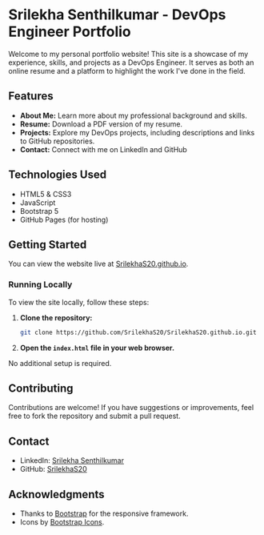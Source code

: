 # Srilekha Senthilkumar - DevOps Engineer Portfolio

Welcome to my personal portfolio website! This site is a showcase of my experience, skills, and projects as a DevOps Engineer. It serves as both an online resume and a platform to highlight the work I've done in the field.

## Features

- **About Me:** Learn more about my professional background and skills.
- **Resume:** Download a PDF version of my resume.
- **Projects:** Explore my DevOps projects, including descriptions and links to GitHub repositories.
- **Contact:** Connect with me on LinkedIn and GitHub

## Technologies Used

- HTML5 & CSS3
- JavaScript
- Bootstrap 5
- GitHub Pages (for hosting)

## Getting Started

You can view the website live at [SrilekhaS20.github.io](https://SrilekhaS20.github.io).

### Running Locally

To view the site locally, follow these steps:

1. **Clone the repository:**

    ```bash
    git clone https://github.com/SrilekhaS20/SrilekhaS20.github.io.git
    ```

2. **Open the `index.html` file in your web browser.**

No additional setup is required.

## Contributing

Contributions are welcome! If you have suggestions or improvements, feel free to fork the repository and submit a pull request.

## Contact

- LinkedIn: [Srilekha Senthilkumar](www.linkedin.com/in/srilekha-senthilkumar/)
- GitHub: [SrilekhaS20](https://github.com/SrilekhaS20)

## Acknowledgments

- Thanks to [Bootstrap](https://getbootstrap.com/) for the responsive framework.
- Icons by [Bootstrap Icons](https://icons.getbootstrap.com/).
